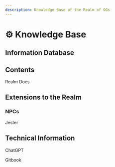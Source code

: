 ```yaml
---
description: Knowledge Base of the Realm of OGs
---
```


# ⚙️ Knowledge Base

## Information Database



## Contents

Realm Docs

## Extensions to the Realm

### NPCs

Jester

## Technical Information

ChatGPT

Gitbook
